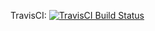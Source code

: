 

TravisCI: [![TravisCI Build Status](https://travis-ci.org/sreejita-biswas/azure-plugins.svg?branch=develop)](https://travis-ci.org/sreejita-biswas/azure-plugins)
